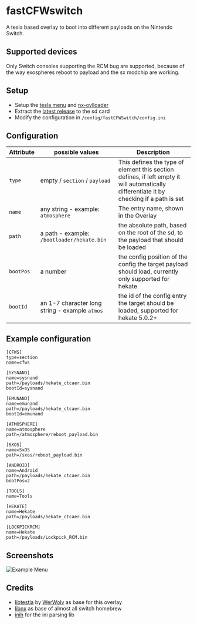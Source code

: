 # fastCFWswitch
A tesla based overlay to boot into different payloads on the Nintendo Switch.

## Supported devices
Only Switch consoles supporting the RCM bug are supported, because of the way exospheres reboot to payload and the sx modchip are working.

## Setup
* Setup the [tesla menu](https://github.com/WerWolv/Tesla-Menu) and [nx-ovlloader](https://github.com/WerWolv/ovl-sysmodules)
* Extract the [latest release](https://github.com/Hartie95/fastCFWswitch/releases/latest) to the sd card
* Modify the configuration in `/config/fastCFWSwitch/config.ini`

## Configuration

Attribute   | possible values                            | Description
----------- | ------------------------------------------ | ----------------
`type`      | empty / `section` / `payload`              | This defines the type of element this section defines, if left empty it will automatically differentiate it by checking if a path is set
`name`      | any string - example: `atmosphere`         | The entry name, shown in the Overlay
`path`      | a path - example: `/bootloader/hekate.bin` | the absolute path, based on the root of the sd, to the payload that should be loaded
`bootPos`   | a number                                   | the config position of the config the target payload should load, currently only supported for hekate
`bootId`    | an 1-7 character long string - example `atmos` | the id of the config entry the target should be loaded, supported for hekate 5.0.2+ 

## Example configuration
```
[CFWS]
type=section
name=cfws

[SYSNAND]
name=sysnand
path=/payloads/hekate_ctcaer.bin
bootId=sysnand

[EMUNAND]
name=emunand
path=/payloads/hekate_ctcaer.bin
bootId=emunand

[ATMOSPHERE]
name=atmosphere
path=/atmosphere/reboot_payload.bin

[SXOS]
name=SxOS
path=/sxos/reboot_payload.bin

[ANDROID]
name=Android
path=/payloads/hekate_ctcaer.bin
bootPos=2

[TOOLS]
name=Tools

[HEKATE]
name=Hekate
path=/payloads/hekate_ctcaer.bin

[LOCKPICKRCM]
name=Hekate
path=/payloads/Lockpick_RCM.bin

```

## Screenshots
![Example Menu](../master/media/exampleMenu.jpg?raw=true)


## Credits
* [libtestla](https://github.com/WerWolv/libtesla) by [WerWolv](https://github.com/WerWolv) as base for this overlay
* [libnx](https://github.com/switchbrew/libnx) as base of almost all switch homebrew
* [inih](https://github.com/benhoyt/inih) for the ini parsing lib

